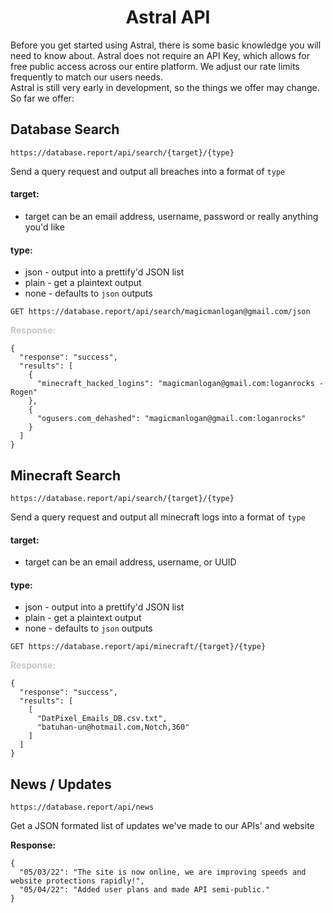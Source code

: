 <h1 align="center">Astral API</h1>
<div class="section-block">
	<div class="answer">
		<div class="text-block"> Before you get started using Astral, there is some basic knowledge you will need to know about. Astral does not require an API Key, which allows for free public access across our entire platform. We adjust our rate limits frequently to match our users needs. </div> Astral is still very early in development, so the things we offer may change. So far we offer:
	</div>
</div>
</div>
<div class="section-block">
	<div class="answer">
		<div class="text-block">
			<h2 class="endpoint-title">Database Search</h2> <pre><code class="language-plaintext">https://database.report/api/search/{target}/{type}</code></pre>
			<p>Send a query request and output all breaches into a format of <code>type</code></p>
			<h4>target:</h4>
			<ul class="no-list">
				<li>target can be an email address, username, password or really anything you'd like</li>
			</ul>
			<h4>type:</h4>
			<ul class="no-list">
				<li>json - output into a prettify'd JSON list</li>
				<li>plain - get a plaintext output</li>
				<li>none - defaults to <code>json</code> outputs</li>
				<ul> </ul>
			</ul>
		</div>
		<pre><code class="language-plaintext">GET https://database.report/api/search/magicmanlogan@gmail.com/json</code></pre> <b style="color: rgb(200,200,200);">Response:</b> <pre><code class="language-json" style="width: 100%;">{
  "response": "success",
  "results": [
    {
      "minecraft_hacked_logins": "magicmanlogan@gmail.com:loganrocks - Rogen"
    },
    {
      "ogusers.com_dehashed": "magicmanlogan@gmail.com:loganrocks"
    }
  ]
}</code></pre> </div>
</div>
<div class="section-block" id="minecraft">
	<div class="section-block">
		<div class="answer">
			<div class="text-block">
				<h2 class="endpoint-title">Minecraft Search</h2> <pre><code class="language-plaintext">https://database.report/api/search/{target}/{type}</code></pre>
				<p>Send a query request and output all minecraft logs into a format of <code>type</code></p>
				<h4>target:</h4>
				<ul class="no-list">
					<li>target can be an email address, username, or UUID</li>
				</ul>
				<h4>type:</h4>
				<ul class="no-list">
					<li>json - output into a prettify'd JSON list</li>
					<li>plain - get a plaintext output</li>
					<li>none - defaults to <code>json</code> outputs</li>
					<ul> </ul>
				</ul>
			</div>
			<pre><code class="language-plaintext">GET https://database.report/api/minecraft/{target}/{type}</code></pre> <b style="color: rgb(200,200,200);">Response:</b> <pre><code class="language-json" style="width: 100%;">{
  "response": "success",
  "results": [
    [
      "DatPixel_Emails_DB.csv.txt",
      "batuhan-un@hotmail.com,Notch,360"
    ]
  ]
}</code></pre> </div>
	</div>
	<div class="section-block" id="news">
		<div class="answer">
			<div class="text-block">
				<h2 class="endpoint-title">News / Updates</h2> <pre><code class="language-plaintext">https://database.report/api/news</code></pre>
				<p>Get a JSON formated list of updates we've made to our APIs' and website</p>
				<b>Response:</b> <pre><code class="language-json" style="width: 100%;">{
  "05/03/22": "The site is now online, we are improving speeds and website protections rapidly!",
  "05/04/22": "Added user plans and made API semi-public."
}</code></pre> </div>
		</div>
	</div>
</div>
</section>
